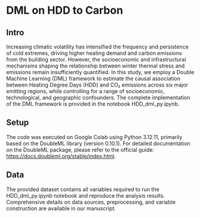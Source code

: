 # DML on HDD to Carbon

## Intro
Increasing climatic volatility has intensified the frequency and persistence of cold extremes, driving higher heating demand and carbon emissions from the building sector. However, the socioeconomic and infrastructural mechanisms shaping the relationship between winter thermal stress and emissions remain insufficiently quantified.
In this study, we employ a Double Machine Learning (DML) framework to estimate the causal association between Heating Degree Days (HDD) and CO₂ emissions across six major emitting regions, while controlling for a range of socioeconomic, technological, and geographic confounders. The complete implementation of the DML framework is provided in the notebook HDD_dml_py.ipynb.

## Setup
The code was executed on Google Colab using Python 3.12.11, primarily based on the DoubleML library (version 0.10.1).
For detailed documentation on the DoubleML package, please refer to the official guide: https://docs.doubleml.org/stable/index.html.

## Data
The provided dataset contains all variables required to run the HDD_dml_py.ipynb notebook and reproduce the analysis results.
Comprehensive details on data sources, preprocessing, and variable construction are available in our manuscript.
